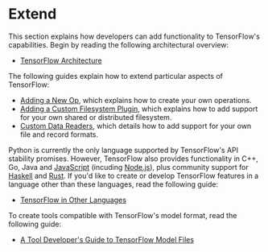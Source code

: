 # Extend

This section explains how developers can add functionality to TensorFlow's
capabilities. Begin by reading the following architectural overview:

  * <a href="../extend/architecture.md">TensorFlow Architecture</a>

The following guides explain how to extend particular aspects of
TensorFlow:

  * <a href="../extend/adding_an_op.md">Adding a New Op</a>, which explains how to create your own
    operations.
  * <a href="../extend/add_filesys.md">Adding a Custom Filesystem Plugin</a>, which explains how to
    add support for your own shared or distributed filesystem.
  * <a href="../extend/new_data_formats.md">Custom Data Readers</a>, which details how to add support
    for your own file and record formats.

Python is currently the only language supported by TensorFlow's API stability
promises. However, TensorFlow also provides functionality in C++, Go, Java and
[JavaScript](https://js.tensorflow.org) (incuding
[Node.js](https://github.com/tensorflow/tfjs-node)),
plus community support for [Haskell](https://github.com/tensorflow/haskell) and
[Rust](https://github.com/tensorflow/rust). If you'd like to create or
develop TensorFlow features in a language other than these languages, read the
following guide:

  * <a href="../extend/language_bindings.md">TensorFlow in Other Languages</a>

To create tools compatible with TensorFlow's model format, read the following
guide:

  * <a href="../extend/tool_developers/index.md">A Tool Developer's Guide to TensorFlow Model Files</a>


